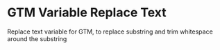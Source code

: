 # GTM Variable Replace Text
Replace text variable for GTM, to replace substring and trim whitespace around the substring
